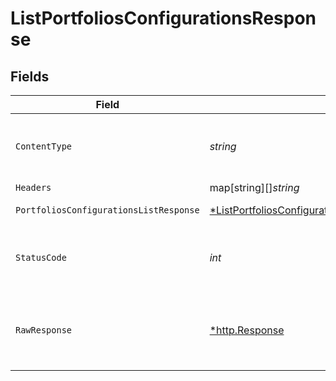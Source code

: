 # ListPortfoliosConfigurationsResponse


## Fields

| Field                                                                                                                                                            | Type                                                                                                                                                             | Required                                                                                                                                                         | Description                                                                                                                                                      |
| ---------------------------------------------------------------------------------------------------------------------------------------------------------------- | ---------------------------------------------------------------------------------------------------------------------------------------------------------------- | ---------------------------------------------------------------------------------------------------------------------------------------------------------------- | ---------------------------------------------------------------------------------------------------------------------------------------------------------------- |
| `ContentType`                                                                                                                                                    | *string*                                                                                                                                                         | :heavy_check_mark:                                                                                                                                               | HTTP response content type for this operation                                                                                                                    |
| `Headers`                                                                                                                                                        | map[string][]*string*                                                                                                                                            | :heavy_minus_sign:                                                                                                                                               | N/A                                                                                                                                                              |
| `PortfoliosConfigurationsListResponse`                                                                                                                           | [*ListPortfoliosConfigurationsPortfoliosConfigurationsListResponse](../../models/operations/listportfoliosconfigurationsportfoliosconfigurationslistresponse.md) | :heavy_minus_sign:                                                                                                                                               | Portfolios configurations                                                                                                                                        |
| `StatusCode`                                                                                                                                                     | *int*                                                                                                                                                            | :heavy_check_mark:                                                                                                                                               | HTTP response status code for this operation                                                                                                                     |
| `RawResponse`                                                                                                                                                    | [*http.Response](https://pkg.go.dev/net/http#Response)                                                                                                           | :heavy_minus_sign:                                                                                                                                               | Raw HTTP response; suitable for custom response parsing                                                                                                          |